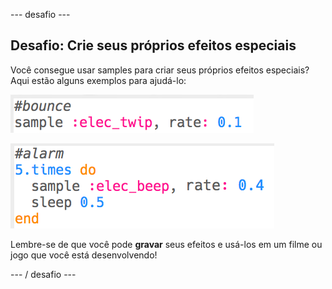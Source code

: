 \--- desafio \---

## Desafio: Crie seus próprios efeitos especiais

Você consegue usar samples para criar seus próprios efeitos especiais? Aqui estão alguns exemplos para ajudá-lo:

![captura de tela](images/effects-bounce.png)

![captura de tela](images/effects-alarm.png)

Lembre-se de que você pode **gravar** seus efeitos e usá-los em um filme ou jogo que você está desenvolvendo!

\--- / desafio \---